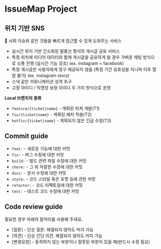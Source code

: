 # IssueMap Project

## 위치 기반 SNS

<aside>
📌 사회 이슈와 같은 것들을 빠르게 접근할 수 있게 도와주는 서비스

- 실시간 위치 기반 간소화된 말풍선 형식의 게시글 공유 서비스
- 특정 위치에 미디어 데이터와 함께 게시글을 공유하게 될 경우 가벼운 채팅 방식으로 소통 진행 (실시간 기능 강조) (ex. instagram + facebook)
- 특정 게시글은 사용자에게 영구 제공되지 않음 (특정 기간 유효성을 지니며 이후 열람 불가) (ex. instagram story)
- 스낵 같은 커뮤니케이션 성격 추구
- 고정 아이디 / 익명성 보장 아이디 두 가지 방식으로 운영

**Local 브랜치의 종류**

- `feature/{ticket|name}` - 계획된 피쳐 개발(T1)
- `fix/{ticket|name}` - 계획된 패치 적용(T2)
- `hotfix/{ticket|name}` - 계획되지 않은 긴급 수정(T3)
</aside>

## Commit guide

- `feat:` - 새로운 기능에 대한 커밋
- `fix:` - 버그 수정에 대한 커밋
- `build:` - 빌드 관련 파일 수정에 대한 커밋
- `chore:` - 그 외 자잘한 수정에 대한 커밋
- `docs:` - 문서 수정에 대한 커밋
- `style:` - 코드 스타일 혹은 포맷 등에 관한 커밋
- `refactor:` - 코드 리팩토링에 대한 커밋
- `test:` - 테스트 코드 수정에 대한 커밋

## Code review guide

필요한 경우 아래의 말머리를 사용해 주세요.

- [질문] - 단순 질문. 해결되지 않아도 머지 가능
- [의견] - 단순 간단 의견. 해결되지 않아도 머지 가능
- [변경요청] - 동작하지 않는 부분이나 잘못된 부분이 있을 때(반드시 수정 필요)

